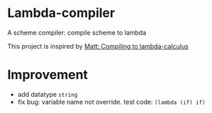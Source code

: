 # Lambda-compiler

A scheme compiler: compile scheme to lambda

This project is inspired by [Matt: Compiling to lambda-calculus](https://matt.might.net/articles/compiling-up-to-lambda-calculus/)

# Improvement

- add datatype `string`
- fix bug: variable name not override. test code: `(lambda (if) if)`
